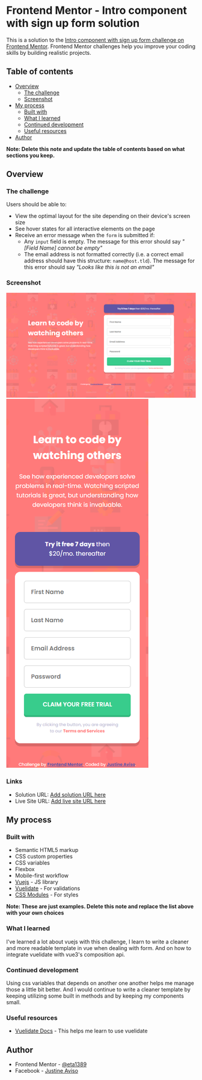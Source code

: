 # Frontend Mentor - Intro component with sign up form solution

This is a solution to the [Intro component with sign up form challenge on Frontend Mentor](https://www.frontendmentor.io/challenges/intro-component-with-signup-form-5cf91bd49edda32581d28fd1). Frontend Mentor challenges help you improve your coding skills by building realistic projects.

## Table of contents

- [Overview](#overview)
  - [The challenge](#the-challenge)
  - [Screenshot](#screenshot)
- [My process](#my-process)
  - [Built with](#built-with)
  - [What I learned](#what-i-learned)
  - [Continued development](#continued-development)
  - [Useful resources](#useful-resources)
- [Author](#author)

**Note: Delete this note and update the table of contents based on what sections you keep.**

## Overview

### The challenge

Users should be able to:

- View the optimal layout for the site depending on their device's screen size
- See hover states for all interactive elements on the page
- Receive an error message when the `form` is submitted if:
  - Any `input` field is empty. The message for this error should say _"[Field Name] cannot be empty"_
  - The email address is not formatted correctly (i.e. a correct email address should have this structure: `name@host.tld`). The message for this error should say _"Looks like this is not an email"_

### Screenshot

![Desktop View](./screenshots/website-desktop-view.png)
![Movile View](./screenshots/website-mobile-view.png)

### Links

- Solution URL: [Add solution URL here](https://www.frontendmentor.io/solutions/signup-component-using-vuejs-and-vuelidate-vhIkC0ckW)
- Live Site URL: [Add live site URL here](https://sign-up-component-jastenn.netlify.app/)

## My process

### Built with

- Semantic HTML5 markup
- CSS custom properties
- CSS variables
- Flexbox
- Mobile-first workflow
- [Vuejs](https://v3.vuejs.org/) - JS library
- [Vuelidate](https://v3.vuejs.org/) - For validations
- [CSS Modules](https://github.com/css-modules/css-modules) - For styles

**Note: These are just examples. Delete this note and replace the list above with your own choices**

### What I learned

I've learned a lot about vuejs with this challenge, I learn to write a cleaner and more readable template in vue when dealing with form. And on how to integrate vuelidate with vue3's composition api.

### Continued development

Using css variables that depends on another one another helps me manage those a little bit better. And I would continue to write a cleaner template by keeping utilizing some built in methods and by keeping my components small.

### Useful resources

- [Vuelidate Docs](https://vuelidate-next.netlify.app/) - This helps me learn to use vuelidate

## Author

- Frontend Mentor - [@eta1389](https://www.frontendmentor.io/profile/eta1389)
- Facebook - [Justine Aviso](https://www.facebook.com/aviso.jstn)
